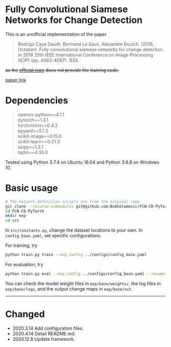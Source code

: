 # Fully Convolutional Siamese Networks for Change Detection

This is an unofficial implementation of the paper

> Rodrigo Caye Daudt, Bertrand Le Saux, Alexandre Boulch. (2018, October). Fully convolutional siamese networks for change detection. In 2018 25th IEEE International Conference on Image Processing (ICIP) (pp. 4063-4067). IEEE.
 
~~as the [official repo](https://github.com/rcdaudt/fully_convolutional_change_detection) does not provide the training code.~~

[paper link](https://ieeexplore.ieee.org/abstract/document/8451652)

# Dependencies

> opencv-python==4.1.1  
  pytorch==1.3.1  
  torchvision==0.4.2  
  pyyaml==5.1.2  
  scikit-image==0.15.0  
  scikit-learn==0.21.3  
  scipy==1.3.1  
  tqdm==4.35.0

Tested using Python 3.7.4 on Ubuntu 16.04 and Python 3.6.8 on Windows 10.

# Basic usage

```bash
# The network definition scripts are from the original repo
git clone --recurse-submodules git@github.com:Bobholamovic/FCN-CD-PyTorch.git
cd FCN-CD-PyTorch
mkdir exp
cd src
```

In `src/constants.py`, change the dataset locations to your own. In `config_base.yaml`, set specific configurations.

For training, try

```bash
python train.py train --exp_config ../configs/config_base.yaml
```

For evaluation, try

```bash
python train.py eval --exp_config ../configs/config_base.yaml --resume path_to_checkpoint --save-on
```

You can check the model weight files in `exp/base/weights/`, the log files in `exp/base/logs`, and the output change maps in `exp/base/out`.

---
# Changed

- 2020.3.14 Add configuration files.
- 2020.4.14 Detail README.md.
- 2020.12.8 Update framework.